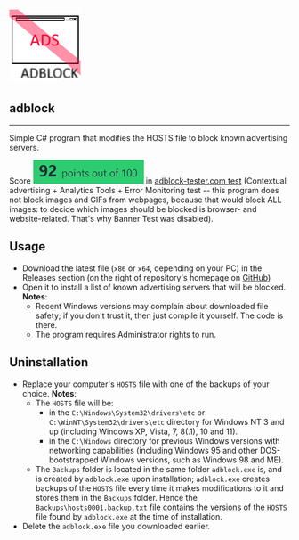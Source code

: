 # ![adblock](adblock.bmp)

## adblock

-------------------------------

Simple C# program that modifies the HOSTS file to block known advertising servers.

Score ![92 points out of 100](92-out-of-100.png) in [adblock-tester.com test](https://adblock-tester.com/) (Contextual advertising + Analytics Tools + Error Monitoring test -- this program does not block images and GIFs from webpages, because that would block ALL images: to decide which images should be blocked is browser- and website-related. That's why Banner Test was disabled).

## Usage

* Download the latest file (<code>x86</code> or <code>x64</code>, depending on your PC) in the Releases section (on the right of repository's homepage on [GitHub](https://github.com/ciao1092/adblock/))
* Open it to install a list of known advertising servers that will be blocked. **Notes**: 
  * Recent Windows versions may complain about downloaded file safety; if you don't trust it, then just compile it yourself. The code is there.
  * The program requires Administrator rights to run.

## Uninstallation

* Replace your computer's <code>HOSTS</code> file with one of the backups of your choice. **Notes**:
  * The <code>HOSTS</code> file will be:
    * in the <code>C:\Windows\System32\drivers\etc</code> or <code>C:\WinNT\System32\drivers\etc</code> directory for Windows NT 3 and up (including Windows XP, Vista, 7, 8(.1), 10 and 11).
    * in the <code>C:\Windows</code> directory for previous Windows versions with networking capabilities (including Windows 95 and other DOS-bootstrapped Windows versions, such as Windows 98 and ME).
  * The <code>Backups</code> folder is located in the same folder <code>adblock.exe</code> is, and is created by <code>adblock.exe</code> upon installation; <code>adblock.exe</code> creates backups of the <code>HOSTS</code> file every time it makes modifications to it and stores them in the <code>Backups</code> folder. Hence the <code>Backups\hosts0001.backup.txt</code> file contains the versions of the <code>HOSTS</code> file found by <code>adblock.exe</code> at the time of installation.
* Delete the <code>adblock.exe</code> file you downloaded earlier.
